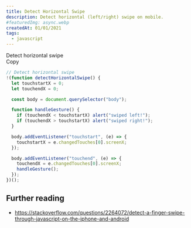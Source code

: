 ```yaml
---
title: Detect Horizontal Swipe
description: Detect horizontal (left/right) swipe on mobile.
#featuredImg: async.webp
createdAt: 01/01/2021
tags:
  - javascript
---
```


<div class="c-code-wrapper">
  <div class="c-code-wrapper__header">
    <div class="c-code-wrapper__title">Detect horizontal swipe</div>
    <div class="c-code-wrapper__copy">Copy</div>
  </div>

```js [js]
// Detect horizontal swipe
!(function detectHorizontalSwipe() {
  let touchstartX = 0;
  let touchendX = 0;

  const body = document.querySelector("body");

  function handleGesture() {
    if (touchendX < touchstartX) alert("swiped left!");
    if (touchendX > touchstartX) alert("swiped right!");
  }

  body.addEventListener("touchstart", (e) => {
    touchstartX = e.changedTouches[0].screenX;
  });

  body.addEventListener("touchend", (e) => {
    touchendX = e.changedTouches[0].screenX;
    handleGesture();
  });
})();
```

</div>

## Further reading

- https://stackoverflow.com/questions/2264072/detect-a-finger-swipe-through-javascript-on-the-iphone-and-android
